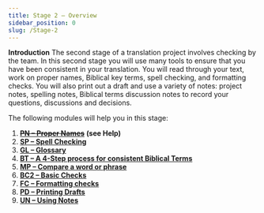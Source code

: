 ```yaml
---
title: Stage 2 – Overview
sidebar_position: 0
slug: /Stage-2
---
```




**Introduction**
The second stage of a translation project involves checking by the team. In this second stage you will use many tools to ensure that you have been consistent in your translation. You will read through your text, work on proper names, Biblical key terms, spell checking, and formatting checks. You will also print out a draft and use a variety of notes: project notes, spelling notes, Biblical terms discussion notes to record your questions, discussions and decisions.


The following modules will help you in this stage:

1. [~~**PN – Proper Names**~~](https://sillsdev.github.io/paratext-manual/7.PN.md) **(see Help)**
1. [**SP – Spell Checking**](https://sillsdev.github.io/paratext-manual/8.SP.md)
1. [**GL – Glossary**](https://sillsdev.github.io/paratext-manual/9.GL.md)
1. [**BT – A 4-Step process for consistent Biblical Terms**](https://sillsdev.github.io/paratext-manual/10.BT.md)
1. [**MP – Compare a word or phrase**](https://sillsdev.github.io/paratext-manual/11.MP.md)
1. [**BC2 – Basic Checks**](https://sillsdev.github.io/paratext-manual/12.BC2.md)
1. [**FC – Formatting checks**](https://sillsdev.github.io/paratext-manual/13.FC.md)
1. [**PD – Printing Drafts**](https://sillsdev.github.io/paratext-manual/14.PD.md)
1. [**UN – Using Notes**](https://sillsdev.github.io/paratext-manual/15.UN.md)
